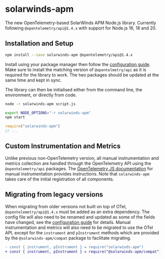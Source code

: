 # solarwinds-apm

The new OpenTelemetry-based SolarWinds APM Node.js library. Currently following `@opentelemetry/api@1.4.x` with support for Node.js 16, 18 and 20.

## Installation and Setup

```sh
npm install --save solarwinds-apm @opentelemetry/api@1.4.x
```

Install using your package manager then follow the [configuration guide](./CONFIGURATION.md). Make sure to install the matching version of `@opentelmetry/api` as it is required for the library to work. The two packages should be updated at the same time and kept in sync.

The library can then be initialised either from the command line, the environment, or directly from code.

```sh
node -r solarwinds-apm script.js
```

```sh
export NODE_OPTIONS="-r solarwinds-apm"
npm start
```

```js
require("solarwinds-apm")
// ...
```

## Custom Instrumentation and Metrics

Unlike previous non-OpenTelemetry version, all manual instrumentation and metrics collection are handled through the OpenTelemetry API using the `@opentelemetry/api` packages. The [OpenTelemetry JS documentation](https://opentelemetry.io/docs/instrumentation/js/manual/) for manual instrumentation provides instructions. Note that `solarwinds-apm` takes care of the initial registration of all components.

## Migrating from legacy versions

When migrating from older versions not built on top of OTel, `@opentelemetry/api@1.4.x` must be added as an extra dependency. The config file will also need to be renamed and updated as some of the fields have changed, see the [configuration guide](./CONFIGURATION.md) for details. Manual instrumentation and metrics will also need to be migrated to use the OTel API, except for the `instrument` and `pInstrument` methods which are provided by the `@solarwinds-apm/compat` package to facilitate migrating.

```diff
- const { instrument, pInstrument } = require("solarwinds-apm")
+ const { instrument, pInstrument } = require("@solarwinds-apm/compat")
```
